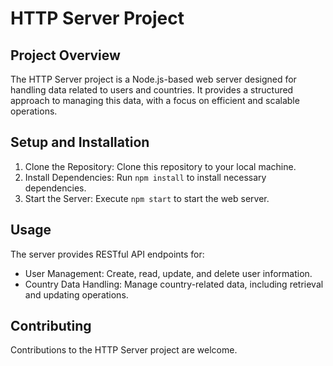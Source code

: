# HTTP Server Project

## Project Overview

The HTTP Server project is a Node.js-based web server designed for handling data related 
to users and countries. It provides a structured approach to managing this data, with a 
focus on efficient and scalable operations.

## Setup and Installation

1. Clone the Repository: Clone this repository to your local machine.
2. Install Dependencies: Run `npm install` to install necessary dependencies.
3. Start the Server: Execute `npm start` to start the web server.

## Usage

The server provides RESTful API endpoints for:

- User Management: Create, read, update, and delete user information.
- Country Data Handling: Manage country-related data, including retrieval and updating operations.

## Contributing

Contributions to the HTTP Server project are welcome.
